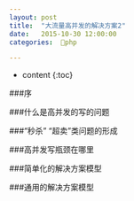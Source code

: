 ```yaml
---
layout: post
title:  "大流量高并发的解决方案2"
date:   2015-10-30 12:00:00
categories:  🐘php

---
```


* content
{:toc}

###序

###什么是高并发的写的问题

###“秒杀” “超卖”类问题的形成

###高并发写瓶颈在哪里

###简单化的解决方案模型

###通用的解决方案模型


